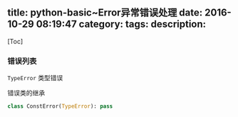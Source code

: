 title: python-basic~Error异常错误处理
date: 2016-10-29 08:19:47
category:
tags:
description:
---
[Toc]

### 错误列表

`TypeError` 类型错误

错误类的继承
```python
class ConstError(TypeError): pass
```
